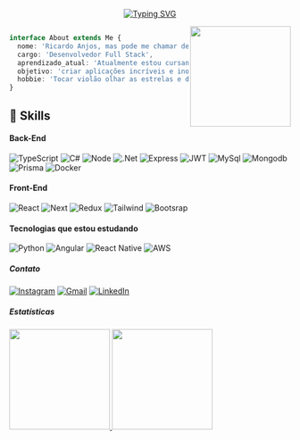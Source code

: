 <p align="center">
<a href="https://git.io/typing-svg"><img src="https://readme-typing-svg.demolab.com?font=Fira+Code&weight=600&size=30&pause=1000&color=262092&vCenter=true&multiline=true&repeat=false&width=435&lines=Hello%2C+World!%F0%9F%98%84" alt="Typing SVG" />
</p>

<img height="180em" align="right" src="https://camo.githubusercontent.com/0b6a40b3776cae6637e5f4a81a6882842dc13ea8a8af6b7fb01c010082153466/687474703a2f2f636c756265646f736765656b732e636f6d2e62722f77702d636f6e74656e742f75706c6f6164732f323031362f30312f646f726d726d2e676966" />


```typescript

interface About extends Me {
  nome: 'Ricardo Anjos, mas pode me chamar de Rick',
  cargo: 'Desenvolvedor Full Stack',
  aprendizado_atual: 'Atualmente estou cursando Analise de Dados com certificação Google.',
  objetivo: 'criar aplicações incríveis e inovadoras, ser reconhecido e mudar minha vida',
  hobbie: 'Tocar violão olhar as estrelas e destruir bugs',
}
```

## 🚀 Skills
 #### Back-End
 ![TypeScript](https://img.shields.io/badge/-TypeScript-000000?style=flat&logo=typescript)
 ![C#](https://img.shields.io/badge/C%23-239120?style=flat&logo=c-sharp&logoColor=white)
 ![Node](https://img.shields.io/badge/Node.js-43853D?style=flat&logo=node.js&logoColor=white)
 ![.Net](https://img.shields.io/badge/.NET-5C2D91?style=flat&logo=.net&logoColor=white)
 ![Express](https://img.shields.io/badge/Express.js-404D59?style=flat)
 ![JWT](https://img.shields.io/badge/json%20web%20tokens-323330?style=flat&logo=json-web-tokens&logoColor=pink)
 ![MySql](https://img.shields.io/badge/MySQL-005C84?style=flat&logo=mysql&logoColor=white)
 ![Mongodb](https://img.shields.io/badge/MongoDB-4EA94B?style=flat&logo=mongodb&logoColor=white)
 ![Prisma](https://img.shields.io/badge/Prisma-3982CE?style=flat&logo=Prisma&logoColor=white)
 ![Docker](https://img.shields.io/badge/-Docker-black?style=flat&logo=docker&link=https://github.com/BRdhanani)
 
#### Front-End
 ![React](https://img.shields.io/badge/-React-222222?style=flat&logo=React&logoColor=61DAFB)
 ![Next](https://img.shields.io/badge/next.js-000000?style=flat&logo=nextdotjs&logoColor=white')
 ![Redux](https://img.shields.io/badge/Redux-593D88?style=flat&logo=redux&logoColor=white)
 ![Tailwind](https://img.shields.io/badge/Tailwind_CSS-38B2AC?style=flat&logo=tailwind-css&logoColor=white)
 ![Bootsrap](https://img.shields.io/badge/Bootstrap-563D7C?style=flat&logo=bootstrap&logoColor=white)


#### Tecnologias que estou estudando
![Python](https://img.shields.io/badge/Python-FFD43B?style=flat&logo=python&logoColor=blue)
![Angular](https://img.shields.io/badge/Angular-DD0031?style=flat&logo=angular&logoColor=white)
![React Native](https://img.shields.io/badge/React_Native-20232A?style=flat&logo=react&logoColor=61DAFB)
![AWS](https://img.shields.io/badge/Amazon_AWS-232F3E?style=flat&logo=amazon-aws&logoColor=white)

##### Contato

<div>
<a href="https://instagram.com/seu-usuário-instagram-aqui" target="_blank"><img src="https://img.shields.io/badge/-Instagram-%23E4405F?style=for-the-badge&logo=instagram&logoColor=white" alt="Instagram"></a>
<a href="mailto:ricardoanj.14@gmail.com"><img src="https://img.shields.io/badge/Gmail-D14836?style=for-the-badge&logo=gmail&logoColor=white" alt="Gmail"></a>
<a href="https://www.linkedin.com/in/ricardoanjosn" target="_blank"><img src="https://img.shields.io/badge/-LinkedIn-%230077B5?style=for-the-badge&logo=linkedin&logoColor=white" alt="LinkedIn"></a>   
</div>

##### Estatísticas

<div>
<a href="https://github.com/coderick137">
<img height="180em" src="https://github-readme-stats.vercel.app/api/top-langs/?username=coderick137&layout=compact&langs_count=7&theme=dracula"/>
<img height="180em" src="https://github-readme-stats.vercel.app/api?username=coderick137&show_icons=true&theme=dracula&include_all_commits=true&count_private=true"/>
</div>
